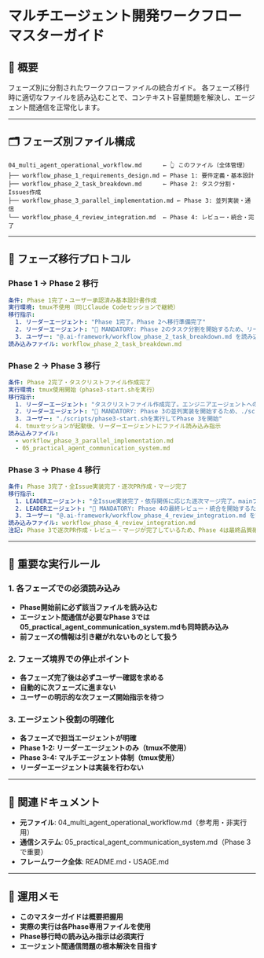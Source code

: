 # マルチエージェント開発ワークフロー マスターガイド

## 🎯 概要
フェーズ別に分割されたワークフローファイルの統合ガイド。
各フェーズ移行時に適切なファイルを読み込むことで、コンテキスト容量問題を解決し、エージェント間通信を正常化します。

---

## 🗂️ フェーズ別ファイル構成

```
04_multi_agent_operational_workflow.md      ← 👆 このファイル（全体管理）
├── workflow_phase_1_requirements_design.md ← Phase 1: 要件定義・基本設計
├── workflow_phase_2_task_breakdown.md      ← Phase 2: タスク分割・Issues作成
├── workflow_phase_3_parallel_implementation.md ← Phase 3: 並列実装・通信
└── workflow_phase_4_review_integration.md  ← Phase 4: レビュー・統合・完了
```

---

## 🔄 フェーズ移行プロトコル

### **Phase 1 → Phase 2 移行**
```yaml
条件: Phase 1完了・ユーザー承認済み基本設計書作成
実行環境: tmux不使用（同じClaude Codeセッションで継続）
移行指示: 
  1. リーダーエージェント: "Phase 1完了。Phase 2へ移行準備完了"
  2. リーダーエージェント: "🚨 MANDATORY: Phase 2のタスク分割を開始するため、リーダーエージェントに @.ai-framework/workflow_phase_2_task_breakdown.md を読み込ませてください。"
  3. ユーザー: "@.ai-framework/workflow_phase_2_task_breakdown.md を読み込んでPhase 2を開始してください"
読み込みファイル: workflow_phase_2_task_breakdown.md
```

### **Phase 2 → Phase 3 移行**
```yaml
条件: Phase 2完了・タスクリストファイル作成完了
実行環境: tmux使用開始（phase3-start.shを実行）
移行指示:
  1. リーダーエージェント: "タスクリストファイル作成完了。エンジニアエージェントへのタスク分配準備完了"
  2. リーダーエージェント: "🚨 MANDATORY: Phase 3の並列実装を開始するため、./scripts/phase3-start.shを実行してtmux環境を構築してください。"
  3. ユーザー: "./scripts/phase3-start.shを実行してPhase 3を開始"
  4. tmuxセッションが起動後、リーダーエージェントにファイル読み込み指示
読み込みファイル: 
  - workflow_phase_3_parallel_implementation.md
  - 05_practical_agent_communication_system.md
```

### **Phase 3 → Phase 4 移行**
```yaml
条件: Phase 3完了・全Issue実装完了・逐次PR作成・マージ完了
移行指示:
  1. LEADERエージェント: "全Issue実装完了・依存関係に応じた逐次マージ完了。mainブランチに全機能統合済み"
  2. LEADERエージェント: "🚨 MANDATORY: Phase 4の最終レビュー・統合を開始するため、リーダーエージェントに @.ai-framework/workflow_phase_4_review_integration.md を読み込ませてください。"
  3. ユーザー: "@.ai-framework/workflow_phase_4_review_integration.md を読み込んでPhase 4を開始してください"
読み込みファイル: workflow_phase_4_review_integration.md
注記: Phase 3で逐次PR作成・レビュー・マージが完了しているため、Phase 4は最終品質確認・プロジェクト完了処理
```

---

## 🚨 重要な実行ルール

### **1. 各フェーズでの必須読み込み**
- **Phase開始前に必ず該当ファイルを読み込む**
- **エージェント間通信が必要なPhase 3では05_practical_agent_communication_system.mdも同時読み込み**
- **前フェーズの情報は引き継がれないものとして扱う**

### **2. フェーズ境界での停止ポイント**
- **各フェーズ完了後は必ずユーザー確認を求める**
- **自動的に次フェーズに進まない**
- **ユーザーの明示的な次フェーズ開始指示を待つ**

### **3. エージェント役割の明確化**
- **各フェーズで担当エージェントが明確**
- **Phase 1-2: リーダーエージェントのみ（tmux不使用）**
- **Phase 3-4: マルチエージェント体制（tmux使用）**
- **リーダーエージェントは実装を行わない**


---

## 🔗 関連ドキュメント
- **元ファイル**: 04_multi_agent_operational_workflow.md（参考用・非実行用）
- **通信システム**: 05_practical_agent_communication_system.md（Phase 3で重要）
- **フレームワーク全体**: README.md・USAGE.md

---

## 📝 運用メモ
- **このマスターガイドは概要把握用**
- **実際の実行は各Phase専用ファイルを使用**
- **Phase移行時の読み込み指示は必須実行**
- **エージェント間通信問題の根本解決を目指す** 